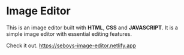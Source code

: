 # Image Editor

This is an image editor built with **HTML**, **CSS** and **JAVASCRIPT**. It is a simple image editor with essential editing features.

Check it out. <https://seboys-image-editor.netlify.app>
